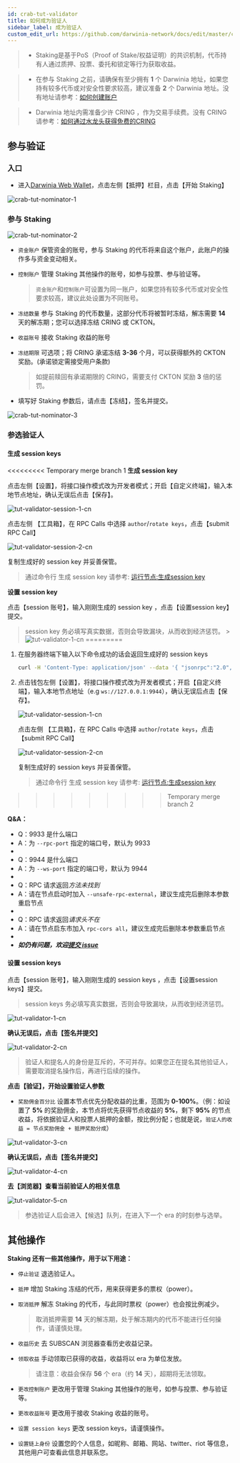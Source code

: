 ```yaml
---
id: crab-tut-validator
title: 如何成为验证人
sidebar_label: 成为验证人
custom_edit_url: https://github.com/darwinia-network/docs/edit/master/content/zh-CN/crab-tut-validator.md
---
```

> - Staking是基于PoS（Proof of Stake/权益证明）的共识机制，代币持有人通过质押、投票、委托和锁定等行为获取收益。

> - 在参与 Staking 之前，请确保有至少拥有 **1** 个 Darwinia 地址，如果您持有较多代币或对安全性要求较高，建议准备 **2** 个 Darwinia 地址。没有地址请参考：[如何创建账户](https://docs.darwinia.network/docs/zh-CN/crab-tut-create-account)

> - Darwinia 地址内需准备少许 CRING ，作为交易手续费。没有 CRING 请参考：[如何通过水龙头获得免费的CRING](https://docs.darwinia.network/docs/zh-CN/crab-tut-claim-cring)

## 参与验证

### 入口

- 进入[Darwinia Web Wallet](https://apps.darwinia.network)，点击左侧【抵押】栏目，点击【开始 Staking】

![crab-tut-nominator-1](assets/crab-tut-nominator-1.png)


### 参与 Staking  

![crab-tut-nominator-2](assets/crab-tut-nominator-2.png)

- `资金账户` 保管资金的账号，参与 Staking 的代币将来自这个账户，此账户的操作多与资金变动相关。
- `控制账户` 管理 Staking 其他操作的账号，如参与投票、参与验证等。
  
  > `资金账户`和`控制账户`可设置为同一账户，如果您持有较多代币或对安全性要求较高，建议此处设置为不同账号。  

- `冻结数量` 参与 Staking 的代币数量，这部分代币将被暂时冻结，解冻需要 **14** 天的解冻期；您可以选择冻结 CRING 或 CKTON。
- `收益账号` 接收 Staking 收益的账号
- `冻结期限` 可选项；将 CRING 承诺冻结 **3-36** 个月，可以获得额外的 CKTON 奖励。(承诺锁定需接受用户条款)
  
  > 如提前赎回有承诺期限的 CRING，需要支付 CKTON 奖励 **3** 倍的惩罚。

- 填写好 Staking 参数后，请点击【冻结】，签名并提交。  

![crab-tut-nominator-3](assets/crab-tut-nominator-3.png)

### 参选验证人

#### 生成 session keys

<<<<<<<<< Temporary merge branch 1
**生成 session key**

点击左侧【设置】，将接口操作模式改为开发者模式；开启【自定义终端】，输入本地节点地址，确认无误后点击【保存】。

![tut-validator-session-1-cn](assets/tut-validator-session-1-cn.png)

点击左侧 【工具箱】，在 RPC Calls 中选择 `author`/`rotate keys`，点击【submit RPC Call】

![tut-validator-session-2-cn](assets/tut-validator-session-2-cn.png)

复制生成好的 session key 并妥善保管。

   > 通过命令行 生成 session key 请参考: [运行节点:生成session key](https://docs.darwinia.network/docs/zh-CN/crab-tut-node#%E7%94%9F%E6%88%90session-key)

**设置 session key**

点击【session 账号】，输入刚刚生成的 session key ，点击【设置session key】提交。

   > session key 务必填写真实数据，否则会导致漏块，从而收到经济惩罚。
                                                                                                                                                                                  >
![tut-validator-1-cn](assets/tut-validator-1-cn.png)
=========
1. 在服务器终端下输入以下命令成功的话会返回生成好的 session keys
	```sh
	curl -H 'Content-Type: application/json' --data '{ "jsonrpc":"2.0", "method":"author_rotateKeys", "id":1 }' 	http://localhost:9933
	```

2. 点击钱包左侧【设置】，将接口操作模式改为开发者模式；开启【自定义终端】，输入本地节点地址（e.g `ws://127.0.0.1:9944`），确认无误后点击【保存】。

	![tut-validator-session-1-cn](assets/tut-validator-session-1-cn.png)

	点击左侧 【工具箱】，在 RPC Calls 中选择 `author`/`rotate keys`，点击【submit RPC Call】

	![tut-validator-session-2-cn](assets/tut-validator-session-2-cn.png)

	复制生成好的 session keys 并妥善保管。

	> 通过命令行 生成 session key 请参考: [运行节点:生成session key](https://docs.darwinia.network/docs/zh-CN/crab-tut-node#%E7%94%9F%E6%88%90session-key)
>>>>>>>>> Temporary merge branch 2

**Q&A：**
- Q：9933 是什么端口
- A：为 `--rpc-port` 指定的端口号，默认为 9933
-
- Q：9944 是什么端口
- A：为 `--ws-port` 指定的端口号，默认为 9944
-
- Q：RPC 请求返回*方法未找到*
- A：请在节点启动时加入 `--unsafe-rpc-external`，建议生成完后删除本参数重启节点
-
- Q：RPC 请求返回*请求头不在*
- A：请在节点启东市加入 `rpc-cors all`，建议生成完后删除本参数重启节点
-
- ***如仍有问题，欢迎[提交 issue]("https://github.com/darwinia-network/darwinia/issues/new")***

#### 设置 session keys

点击【session 账号】，输入刚刚生成的 session keys ，点击【设置session keys】提交。
> session keys 务必填写真实数据，否则会导致漏块，从而收到经济惩罚。
   
![tut-validator-1-cn](assets/tut-validator-1-cn.png)

**确认无误后，点击【签名并提交】** 

![tut-validator-2-cn](assets/tut-validator-2-cn.png)
> 验证人和提名人的身份是互斥的，不可并存。如果您正在提名其他验证人，需要取消提名操作后，再进行后续的操作。

**点击【验证】，开始设置验证人参数**

- `奖励佣金百分比` 设置本节点优先分配收益的比重，范围为 **0-100%**。（例：如设置了 **5%** 的奖励佣金，本节点将优先获得节点收益的 **5%**，剩下 **95%** 的节点收益，将依据验证人和投票人抵押的金额，按比例分配；也就是说，`验证人的收益 = 节点奖励佣金 + 抵押奖励分成`）

![tut-validator-3-cn](assets/tut-validator-3-cn.png)

**确认无误后，点击【签名并提交】**

![tut-validator-4-cn](assets/tut-validator-4-cn.png)

**去【浏览器】查看当前验证人的相关信息**
  
![tut-validator-5-cn](assets/tut-validator-5-cn.png)
> 参选验证人后会进入【候选】队列，在进入下一个 era 的时刻参与选举。

## 其他操作

**Staking 还有一些其他操作，用于以下用途：**

- `停止验证` 退选验证人。
- `抵押`  增加 Staking 冻结的代币，用来获得更多的票权（power）。
- `取消抵押` 解冻 Staking 的代币，与此同时票权（power）也会按比例减少。

  > 取消抵押需要 **14** 天的解冻期，处于解冻期内的代币不能进行任何操作，请谨慎处理。

- `收益历史` 去 SUBSCAN 浏览器查看历史收益记录。
- `领取收益` 手动领取已获得的收益，收益将以 era 为单位发放。

  > 请注意：收益会保存 **56** 个 era（约 **14** 天），超期将无法领取。
                                     
- `更改控制账户` 更改用于管理 Staking 其他操作的账号，如参与投票、参与验证等。
- `更改收益账号` 更改用于接收 Staking 收益的账号。
- `设置 session keys` 更改 session keys，请谨慎操作。
- `设置链上身份` 设置您的个人信息，如昵称、邮箱、网站、twitter、riot 等信息，其他用户可查看此信息并联系您。
